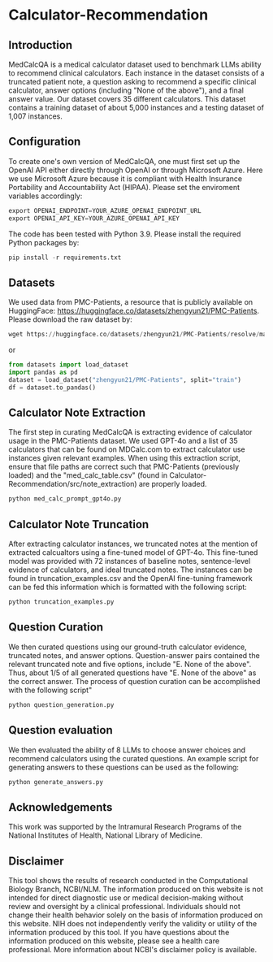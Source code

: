 # Calculator-Recommendation

## Introduction
MedCalcQA is a medical calculator dataset used to benchmark LLMs ability to recommend clinical calculators. Each instance in the dataset consists of a truncated patient note, a question asking to recommend a specific clinical calculator, answer options (including "None of the above"), and a final answer value. Our dataset covers 35 different calculators. This dataset contains a training dataset of about 5,000 instances and a testing dataset of 1,007 instances.

## Configuration
To create one's own version of MedCalcQA, one must first set up the OpenAI API either directly through OpenAI or through Microsoft Azure. Here we use Microsoft Azure because it is compliant with Health Insurance Portability and Accountability Act (HIPAA). Please set the enviroment variables accordingly:
```python
export OPENAI_ENDPOINT=YOUR_AZURE_OPENAI_ENDPOINT_URL
export OPENAI_API_KEY=YOUR_AZURE_OPENAI_API_KEY
```
The code has been tested with Python 3.9. Please install the required Python packages by:
```python
pip install -r requirements.txt
```

## Datasets
We used data from PMC-Patients, a resource that is publicly available on HuggingFace: https://huggingface.co/datasets/zhengyun21/PMC-Patients. Please download the raw dataset by:
```python
wget https://huggingface.co/datasets/zhengyun21/PMC-Patients/resolve/main/PMC-Patients.csv
```
or
```python
from datasets import load_dataset
import pandas as pd
dataset = load_dataset("zhengyun21/PMC-Patients", split="train")
df = dataset.to_pandas()
```

## Calculator Note Extraction
The first step in curating MedCalcQA is extracting evidence of calculator usage in the PMC-Patients dataset. We used GPT-4o and a list of 35 calculators that can be found on MDCalc.com to extract calculator use instances given relevant examples. When using this extraction script, ensure that file paths are correct such that PMC-Patients (previously loaded) and the "med_calc_table.csv" (found in Calculator-Recommendation/src/note_extraction) are properly loaded.
```python
python med_calc_prompt_gpt4o.py
```

## Calculator Note Truncation
After extracting calculator instances, we truncated notes at the mention of extracted calcualtors using a fine-tuned model of GPT-4o. This fine-tuned model was provided with 72 instances of baseline notes, sentence-level evidence of calculators, and ideal truncated notes. The instances can be found in truncation_examples.csv and the OpenAI fine-tuning framework can be fed this information which is formatted with the following script:
```python
python truncation_examples.py
```

## Question Curation
We then curated questions using our ground-truth calculator evidence, truncated notes, and answer options. Question-answer pairs contained the relevant truncated note and five options, include "E. None of the above". Thus, about 1/5 of all generated questions have "E. None of the above" as the correct answer. The process of question curation can be accomplished with the following script"
```python
python question_generation.py
```

## Question evaluation
We then evaluated the ability of 8 LLMs to choose answer choices and recommend calculators using the curated questions. An example script for generating answers to these questions can be used as the following:
```python
python generate_answers.py
```

## Acknowledgements
This work was supported by the Intramural Research Programs of the National Institutes of Health, National Library of Medicine.

## Disclaimer
This tool shows the results of research conducted in the Computational Biology Branch, NCBI/NLM. The information produced on this website is not intended for direct diagnostic use or medical decision-making without review and oversight by a clinical professional. Individuals should not change their health behavior solely on the basis of information produced on this website. NIH does not independently verify the validity or utility of the information produced by this tool. If you have questions about the information produced on this website, please see a health care professional. More information about NCBI's disclaimer policy is available.
